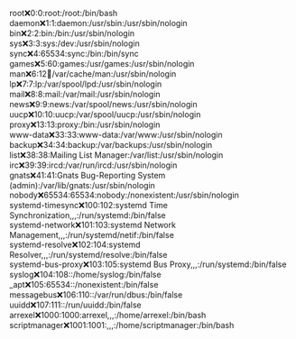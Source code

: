 root:x:0:0:root:/root:/bin/bash  
daemon:x:1:1:daemon:/usr/sbin:/usr/sbin/nologin  
bin:x:2:2:bin:/bin:/usr/sbin/nologin  
sys:x:3:3:sys:/dev:/usr/sbin/nologin  
sync:x:4:65534:sync:/bin:/bin/sync  
games:x:5:60:games:/usr/games:/usr/sbin/nologin  
man:x:6:12:man:/var/cache/man:/usr/sbin/nologin  
lp:x:7:7:lp:/var/spool/lpd:/usr/sbin/nologin  
mail:x:8:8:mail:/var/mail:/usr/sbin/nologin  
news:x:9:9:news:/var/spool/news:/usr/sbin/nologin  
uucp:x:10:10:uucp:/var/spool/uucp:/usr/sbin/nologin  
proxy:x:13:13:proxy:/bin:/usr/sbin/nologin  
www-data:x:33:33:www-data:/var/www:/usr/sbin/nologin  
backup:x:34:34:backup:/var/backups:/usr/sbin/nologin  
list:x:38:38:Mailing List Manager:/var/list:/usr/sbin/nologin  
irc:x:39:39:ircd:/var/run/ircd:/usr/sbin/nologin  
gnats:x:41:41:Gnats Bug-Reporting System (admin):/var/lib/gnats:/usr/sbin/nologin  
nobody:x:65534:65534:nobody:/nonexistent:/usr/sbin/nologin  
systemd-timesync:x:100:102:systemd Time Synchronization,,,:/run/systemd:/bin/false  
systemd-network:x:101:103:systemd Network Management,,,:/run/systemd/netif:/bin/false  
systemd-resolve:x:102:104:systemd Resolver,,,:/run/systemd/resolve:/bin/false  
systemd-bus-proxy:x:103:105:systemd Bus Proxy,,,:/run/systemd:/bin/false  
syslog:x:104:108::/home/syslog:/bin/false  
\_apt:x:105:65534::/nonexistent:/bin/false  
messagebus:x:106:110::/var/run/dbus:/bin/false  
uuidd:x:107:111::/run/uuidd:/bin/false  
arrexel:x:1000:1000:arrexel,,,:/home/arrexel:/bin/bash  
scriptmanager:x:1001:1001:,,,:/home/scriptmanager:/bin/bash